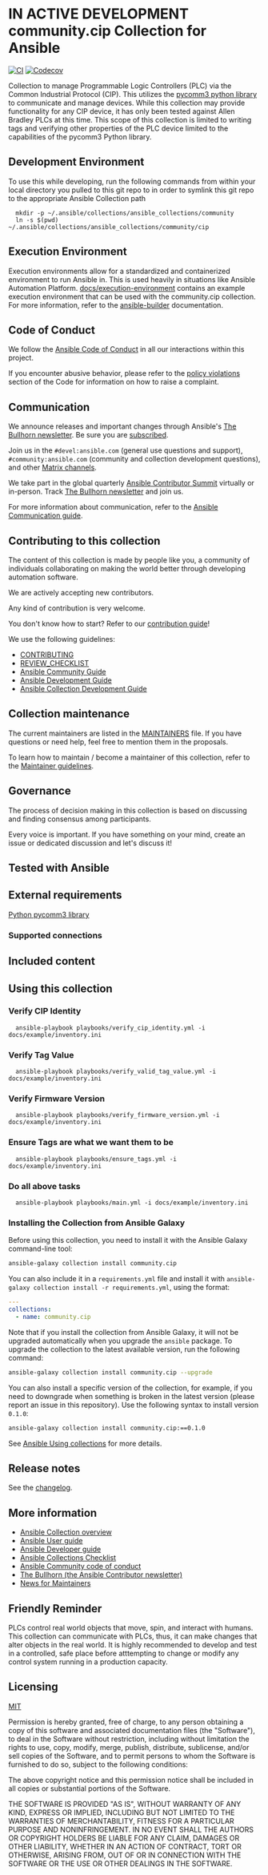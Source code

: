 # IN ACTIVE DEVELOPMENT community.cip Collection for Ansible
<!-- Add CI and code coverage badges here. Samples included below. -->
[![CI](https://github.com/ansible-collections/community.cip/workflows/CI/badge.svg?event=push)](https://github.com/ansible-collections/community.cip/actions) [![Codecov](https://img.shields.io/codecov/c/github/ansible-collections/community.cip)](https://codecov.io/gh/ansible-collections/community.cip)

<!-- Describe the collection and why a user would want to use it. What does the collection do? -->

Collection to manage Programmable Logic Controllers (PLC) via the Common Industrial Protocol (CIP). This utilizes the [pycomm3 python library](https://github.com/ottowayi/pycomm3) to communicate and manage devices. While this collection may provide functionality for any CIP device, it has only been tested against Allen Bradley PLCs at this time. This scope of this collection is limited to writing tags and verifying other properties of the PLC device limited to the capabilities of the pycomm3 Python library.

## Development Environment

To use this while developing, run the following commands from within your local directory you pulled to this git repo to in order to symlink this git repo to the appropriate Ansible Collection path

```shell
  mkdir -p ~/.ansible/collections/ansible_collections/community
  ln -s $(pwd) ~/.ansible/collections/ansible_collections/community/cip
```

## Execution Environment

Execution environments allow for a standardized and containerized environment to run Ansible in. This is used heavily in situations like Ansible Automation Platform. [docs/execution-environment](docs/execution-environment) contains an example execution environment that can be used with the community.cip collection. For more information, refer to the [ansible-builder](https://ansible-builder.readthedocs.io/en/stable/) documentation.

## Code of Conduct

We follow the [Ansible Code of Conduct](https://docs.ansible.com/ansible/devel/community/code_of_conduct.html) in all our interactions within this project.

If you encounter abusive behavior, please refer to the [policy violations](https://docs.ansible.com/ansible/devel/community/code_of_conduct.html#policy-violations) section of the Code for information on how to raise a complaint.

## Communication

<!--List available communication channels. In addition to channels specific to your collection, we also recommend to use the following ones.-->

We announce releases and important changes through Ansible's [The Bullhorn newsletter](https://github.com/ansible/community/wiki/News#the-bullhorn). Be sure you are [subscribed](https://eepurl.com/gZmiEP).

Join us in the `#devel:ansible.com` (general use questions and support), `#community:ansible.com` (community and collection development questions), and other [Matrix channels](https://docs.ansible.com/ansible/devel/community/communication.html#ansible-community-on-matrix).

We take part in the global quarterly [Ansible Contributor Summit](https://github.com/ansible/community/wiki/Contributor-Summit) virtually or in-person. Track [The Bullhorn newsletter](https://eepurl.com/gZmiEP) and join us.

For more information about communication, refer to the [Ansible Communication guide](https://docs.ansible.com/ansible/devel/community/communication.html).

## Contributing to this collection

<!--Describe how the community can contribute to your collection. At a minimum, fill up and include the CONTRIBUTING.md file containing how and where users can create issues to report problems or request features for this collection. List contribution requirements, including preferred workflows and necessary testing, so you can benefit from community PRs. If you are following general Ansible contributor guidelines, you can link to - [Ansible Community Guide](https://docs.ansible.com/ansible/devel/community/index.html). List the current maintainers (contributors with write or higher access to the repository). The following can be included:-->

The content of this collection is made by people like you, a community of individuals collaborating on making the world better through developing automation software.

We are actively accepting new contributors.

Any kind of contribution is very welcome.

You don't know how to start? Refer to our [contribution guide](https://docs.ansible.com/ansible/devel/community/contributor_path.html)!

We use the following guidelines:

* [CONTRIBUTING](https://docs.ansible.com/ansible/devel/community/contributor_path.html#making-your-first-contribution)
* [REVIEW_CHECKLIST](https://docs.ansible.com/ansible/devel/community/collection_contributors/collection_reviewing.html)
* [Ansible Community Guide](https://docs.ansible.com/ansible/latest/community/index.html)
* [Ansible Development Guide](https://docs.ansible.com/ansible/devel/dev_guide/index.html)
* [Ansible Collection Development Guide](https://docs.ansible.com/ansible/devel/dev_guide/developing_collections.html#contributing-to-collections)

## Collection maintenance

The current maintainers are listed in the [MAINTAINERS](MAINTAINERS) file. If you have questions or need help, feel free to mention them in the proposals.

To learn how to maintain / become a maintainer of this collection, refer to the [Maintainer guidelines](https://docs.ansible.com/ansible/devel/community/maintainers.html).

## Governance

<!--Describe how the collection is governed. Here can be the following text:-->

The process of decision making in this collection is based on discussing and finding consensus among participants.

Every voice is important. If you have something on your mind, create an issue or dedicated discussion and let's discuss it!

## Tested with Ansible

<!-- List the versions of Ansible the collection has been tested with. Must match what is in galaxy.yml. -->

## External requirements

<!-- List any external resources the collection depends on, for example minimum versions of an OS, libraries, or utilities. Do not list other Ansible collections here. -->
[Python pycomm3 library](https://github.com/ottowayi/pycomm3)
### Supported connections
<!-- Optional. If your collection supports only specific connection types (such as HTTPAPI, netconf, or others), list them here. -->

## Included content

<!-- Galaxy will eventually list the module docs within the UI, but until that is ready, you may need to either describe your plugins etc here, or point to an external docsite to cover that information. -->

## Using this collection

<!--Include some quick examples that cover the most common use cases for your collection content. It can include the following examples of installation and upgrade (change community.cip correspondingly):-->

### Verify CIP Identity

```shell
  ansible-playbook playbooks/verify_cip_identity.yml -i docs/example/inventory.ini 
```

### Verify Tag Value

```shell
  ansible-playbook playbooks/verify_valid_tag_value.yml -i docs/example/inventory.ini 
```

### Verify Firmware Version

```shell
  ansible-playbook playbooks/verify_firmware_version.yml -i docs/example/inventory.ini 
```
### Ensure Tags are what we want them to be

```shell
  ansible-playbook playbooks/ensure_tags.yml -i docs/example/inventory.ini 
```

### Do all above tasks

```shell
  ansible-playbook playbooks/main.yml -i docs/example/inventory.ini 
```

### Installing the Collection from Ansible Galaxy

Before using this collection, you need to install it with the Ansible Galaxy command-line tool:

```bash
ansible-galaxy collection install community.cip
```

You can also include it in a `requirements.yml` file and install it with `ansible-galaxy collection install -r requirements.yml`, using the format:

```yaml
---
collections:
  - name: community.cip
```

Note that if you install the collection from Ansible Galaxy, it will not be upgraded automatically when you upgrade the `ansible` package. To upgrade the collection to the latest available version, run the following command:

```bash
ansible-galaxy collection install community.cip --upgrade
```

You can also install a specific version of the collection, for example, if you need to downgrade when something is broken in the latest version (please report an issue in this repository). Use the following syntax to install version `0.1.0`:

```bash
ansible-galaxy collection install community.cip:==0.1.0
```

See [Ansible Using collections](https://docs.ansible.com/ansible/devel/user_guide/collections_using.html) for more details.

## Release notes

See the [changelog](https://github.com/ansible-collections/community.cip/tree/main/CHANGELOG.rst).

## More information

<!-- List out where the user can find additional information, such as working group meeting times, slack/IRC channels, or documentation for the product this collection automates. At a minimum, link to: -->

* [Ansible Collection overview](https://github.com/ansible-collections/overview)
* [Ansible User guide](https://docs.ansible.com/ansible/devel/user_guide/index.html)
* [Ansible Developer guide](https://docs.ansible.com/ansible/devel/dev_guide/index.html)
* [Ansible Collections Checklist](https://github.com/ansible-collections/overview/blob/main/collection_requirements.rst)
* [Ansible Community code of conduct](https://docs.ansible.com/ansible/devel/community/code_of_conduct.html)
* [The Bullhorn (the Ansible Contributor newsletter)](https://us19.campaign-archive.com/home/?u=56d874e027110e35dea0e03c1&id=d6635f5420)
* [News for Maintainers](https://github.com/ansible-collections/news-for-maintainers)

## Friendly Reminder

PLCs control real world objects that move, spin, and interact with humans. This collection can communicate with PLCs, thus, it can make changes that alter objects in the real world. It is highly recommended to develop and test in a controlled, safe place before atttempting to change or modify any control system running in a production capacity.

## Licensing

[MIT](https://opensource.org/licenses/MIT)

Permission is hereby granted, free of charge, to any person obtaining a copy of this software and associated documentation files (the "Software"), to deal in the Software without restriction, including without limitation the rights to use, copy, modify, merge, publish, distribute, sublicense, and/or sell copies of the Software, and to permit persons to whom the Software is furnished to do so, subject to the following conditions:

The above copyright notice and this permission notice shall be included in all copies or substantial portions of the Software.

THE SOFTWARE IS PROVIDED "AS IS", WITHOUT WARRANTY OF ANY KIND, EXPRESS OR IMPLIED, INCLUDING BUT NOT LIMITED TO THE WARRANTIES OF MERCHANTABILITY, FITNESS FOR A PARTICULAR PURPOSE AND NONINFRINGEMENT. IN NO EVENT SHALL THE AUTHORS OR COPYRIGHT HOLDERS BE LIABLE FOR ANY CLAIM, DAMAGES OR OTHER LIABILITY, WHETHER IN AN ACTION OF CONTRACT, TORT OR OTHERWISE, ARISING FROM, OUT OF OR IN CONNECTION WITH THE SOFTWARE OR THE USE OR OTHER DEALINGS IN THE SOFTWARE.
